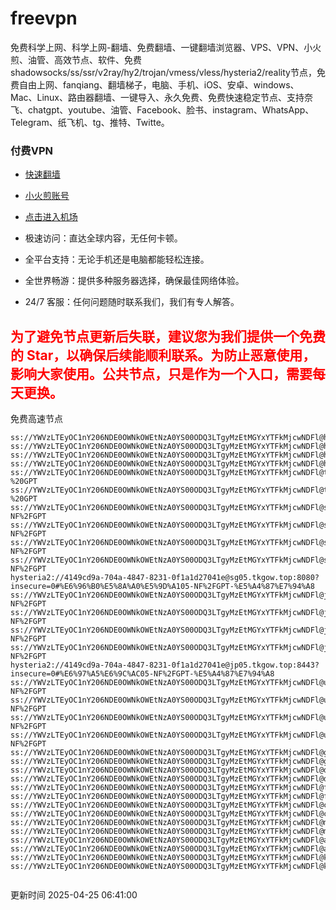 # freevpn

免费科学上网、科学上网-翻墙、免费翻墙、一键翻墙浏览器、VPS、VPN、小火煎、油管、高效节点、软件、免费shadowsocks/ss/ssr/v2ray/hy2/trojan/vmess/vless/hysteria2/reality节点，免费自由上网、fanqiang、翻墙梯子，电脑、手机、iOS、安卓、windows、Mac、Linux、路由器翻墙、一键导入、永久免费、免费快速稳定节点、支持奈飞、chatgpt、youtube、油管、Facebook、脸书、instagram、WhatsApp、Telegram、纸飞机、tg、推特、Twitte。

### 付费VPN
* [快速翻墙](https://uhuio.top/) 

* [小火煎账号](https://free-clash.top/) 

* [点击进入机场](https://uhuio.top/) 

* 极速访问：直达全球内容，无任何卡顿。

* 全平台支持：无论手机还是电脑都能轻松连接。

* 全世界畅游：提供多种服务器选择，确保最佳网络体验。

* 24/7 客服：任何问题随时联系我们，我们有专人解答。

## <font color="red">为了避免节点更新后失联，建议您为我们提供一个免费的 Star，以确保后续能顺利联系。为防止恶意使用，影响大家使用。公共节点，只是作为一个入口，需要每天更换。</font>

免费高速节点

```ss://YWVzLTEyOC1nY206NDE0OWNkOWEtNzA0YS00ODQ3LTgyMzEtMGYxYTFkMjcwNDFl@hk01.jgrtoioceaw.help:50384#%E9%A6%99%E6%B8%AF01
ss://YWVzLTEyOC1nY206NDE0OWNkOWEtNzA0YS00ODQ3LTgyMzEtMGYxYTFkMjcwNDFl@hk02.jigreliewolf.click:17889#%E9%A6%99%E6%B8%AF02
ss://YWVzLTEyOC1nY206NDE0OWNkOWEtNzA0YS00ODQ3LTgyMzEtMGYxYTFkMjcwNDFl@hk03.jigreliewolf.click:10838#%E9%A6%99%E6%B8%AF03
ss://YWVzLTEyOC1nY206NDE0OWNkOWEtNzA0YS00ODQ3LTgyMzEtMGYxYTFkMjcwNDFl@hk04.jgrtoioceaw.help:29956#%E9%A6%99%E6%B8%AF04
ss://YWVzLTEyOC1nY206NDE0OWNkOWEtNzA0YS00ODQ3LTgyMzEtMGYxYTFkMjcwNDFl@hk05.ijgelrkasd.click:41284#%E9%A6%99%E6%B8%AF05
ss://YWVzLTEyOC1nY206NDE0OWNkOWEtNzA0YS00ODQ3LTgyMzEtMGYxYTFkMjcwNDFl@tw01.jigreliewolf.click:30995#%E5%8F%B0%E6%B9%BE01%20-%20GPT
ss://YWVzLTEyOC1nY206NDE0OWNkOWEtNzA0YS00ODQ3LTgyMzEtMGYxYTFkMjcwNDFl@tw02.ijgelrkasd.click:22610#%E5%8F%B0%E6%B9%BE02%20-%20GPT
ss://YWVzLTEyOC1nY206NDE0OWNkOWEtNzA0YS00ODQ3LTgyMzEtMGYxYTFkMjcwNDFl@sg01.jgrtoioceaw.help:55559#%E6%96%B0%E5%8A%A0%E5%9D%A101%20-NF%2FGPT
ss://YWVzLTEyOC1nY206NDE0OWNkOWEtNzA0YS00ODQ3LTgyMzEtMGYxYTFkMjcwNDFl@sg02.jigreliewolf.click:40574#%E6%96%B0%E5%8A%A0%E5%9D%A102%20-NF%2FGPT
ss://YWVzLTEyOC1nY206NDE0OWNkOWEtNzA0YS00ODQ3LTgyMzEtMGYxYTFkMjcwNDFl@sg03.ijgelrkasd.click:23716#%E6%96%B0%E5%8A%A0%E5%9D%A103%20-NF%2FGPT
ss://YWVzLTEyOC1nY206NDE0OWNkOWEtNzA0YS00ODQ3LTgyMzEtMGYxYTFkMjcwNDFl@sg04.jgrtoioceaw.help:17971#%E6%96%B0%E5%8A%A0%E5%9D%A104%20-NF%2FGPT
hysteria2://4149cd9a-704a-4847-8231-0f1a1d27041e@sg05.tkgow.top:8080?insecure=0#%E6%96%B0%E5%8A%A0%E5%9D%A105-NF%2FGPT-%E5%A4%87%E7%94%A8
ss://YWVzLTEyOC1nY206NDE0OWNkOWEtNzA0YS00ODQ3LTgyMzEtMGYxYTFkMjcwNDFl@jp01.jgrtoioceaw.help:58645#%E6%97%A5%E6%9C%AC01%20-NF%2FGPT
ss://YWVzLTEyOC1nY206NDE0OWNkOWEtNzA0YS00ODQ3LTgyMzEtMGYxYTFkMjcwNDFl@jp02.jgrtoioceaw.help:47462#%E6%97%A5%E6%9C%AC02%20-NF%2FGPT
ss://YWVzLTEyOC1nY206NDE0OWNkOWEtNzA0YS00ODQ3LTgyMzEtMGYxYTFkMjcwNDFl@jp03.jigreliewolf.click:33414#%E6%97%A5%E6%9C%AC03%20-NF%2FGPT
ss://YWVzLTEyOC1nY206NDE0OWNkOWEtNzA0YS00ODQ3LTgyMzEtMGYxYTFkMjcwNDFl@jp04.ijgelrkasd.click:58223#%E6%97%A5%E6%9C%AC04%20-NF%2FGPT
hysteria2://4149cd9a-704a-4847-8231-0f1a1d27041e@jp05.tkgow.top:8443?insecure=0#%E6%97%A5%E6%9C%AC05-NF%2FGPT-%E5%A4%87%E7%94%A8
ss://YWVzLTEyOC1nY206NDE0OWNkOWEtNzA0YS00ODQ3LTgyMzEtMGYxYTFkMjcwNDFl@us01.jgrtoioceaw.help:48129#%E7%BE%8E%E5%9B%BD01%20-NF%2FGPT
ss://YWVzLTEyOC1nY206NDE0OWNkOWEtNzA0YS00ODQ3LTgyMzEtMGYxYTFkMjcwNDFl@us02.jgrtoioceaw.help:44907#%E7%BE%8E%E5%9B%BD02%20-NF%2FGPT
ss://YWVzLTEyOC1nY206NDE0OWNkOWEtNzA0YS00ODQ3LTgyMzEtMGYxYTFkMjcwNDFl@us03.jigreliewolf.click:43330#%E7%BE%8E%E5%9B%BD03%20-NF%2FGPT
ss://YWVzLTEyOC1nY206NDE0OWNkOWEtNzA0YS00ODQ3LTgyMzEtMGYxYTFkMjcwNDFl@us04.ijgelrkasd.click:44130#%E7%BE%8E%E5%9B%BD04%20-NF%2FGPT
ss://YWVzLTEyOC1nY206NDE0OWNkOWEtNzA0YS00ODQ3LTgyMzEtMGYxYTFkMjcwNDFl@gb01.jgrtoioceaw.help:27765#%E8%8B%B1%E5%9B%BD01
ss://YWVzLTEyOC1nY206NDE0OWNkOWEtNzA0YS00ODQ3LTgyMzEtMGYxYTFkMjcwNDFl@gb02.jigreliewolf.click:52762#%E8%8B%B1%E5%9B%BD02
ss://YWVzLTEyOC1nY206NDE0OWNkOWEtNzA0YS00ODQ3LTgyMzEtMGYxYTFkMjcwNDFl@de01.jgrtoioceaw.help:20635#%E5%BE%B7%E5%9B%BD01
ss://YWVzLTEyOC1nY206NDE0OWNkOWEtNzA0YS00ODQ3LTgyMzEtMGYxYTFkMjcwNDFl@de02.jigreliewolf.click:52770#%E5%BE%B7%E5%9B%BD02
ss://YWVzLTEyOC1nY206NDE0OWNkOWEtNzA0YS00ODQ3LTgyMzEtMGYxYTFkMjcwNDFl@fr01.ijgelrkasd.click:32568#%E6%B3%95%E5%9B%BD01
ss://YWVzLTEyOC1nY206NDE0OWNkOWEtNzA0YS00ODQ3LTgyMzEtMGYxYTFkMjcwNDFl@fr02.jigreliewolf.click:45265#%E6%B3%95%E5%9B%BD02
ss://YWVzLTEyOC1nY206NDE0OWNkOWEtNzA0YS00ODQ3LTgyMzEtMGYxYTFkMjcwNDFl@ca01.jigreliewolf.click:30461#%E5%8A%A0%E6%8B%BF%E5%A4%A701
ss://YWVzLTEyOC1nY206NDE0OWNkOWEtNzA0YS00ODQ3LTgyMzEtMGYxYTFkMjcwNDFl@ca02.ijgelrkasd.click:24053#%E5%8A%A0%E6%8B%BF%E5%A4%A702
ss://YWVzLTEyOC1nY206NDE0OWNkOWEtNzA0YS00ODQ3LTgyMzEtMGYxYTFkMjcwNDFl@my01.jigreliewolf.click:52408#%E9%A9%AC%E6%9D%A5%E8%A5%BF%E4%BA%9A01
ss://YWVzLTEyOC1nY206NDE0OWNkOWEtNzA0YS00ODQ3LTgyMzEtMGYxYTFkMjcwNDFl@my02.ijgelrkasd.click:25519#%E9%A9%AC%E6%9D%A5%E8%A5%BF%E4%BA%9A02
ss://YWVzLTEyOC1nY206NDE0OWNkOWEtNzA0YS00ODQ3LTgyMzEtMGYxYTFkMjcwNDFl@au01.jgrtoioceaw.help:13460#%E6%BE%B3%E5%A4%A7%E5%88%A9%E4%BA%9A01
ss://YWVzLTEyOC1nY206NDE0OWNkOWEtNzA0YS00ODQ3LTgyMzEtMGYxYTFkMjcwNDFl@au02.ijgelrkasd.click:46073#%E6%BE%B3%E5%A4%A7%E5%88%A9%E4%BA%9A02
ss://YWVzLTEyOC1nY206NDE0OWNkOWEtNzA0YS00ODQ3LTgyMzEtMGYxYTFkMjcwNDFl@ko01.jgrtoioceaw.help:46108#%E9%9F%A9%E5%9B%BD01
ss://YWVzLTEyOC1nY206NDE0OWNkOWEtNzA0YS00ODQ3LTgyMzEtMGYxYTFkMjcwNDFl@ko02.jigreliewolf.click:50181#%E9%9F%A9%E5%9B%BD02


```
更新时间 2025-04-25 06:41:00